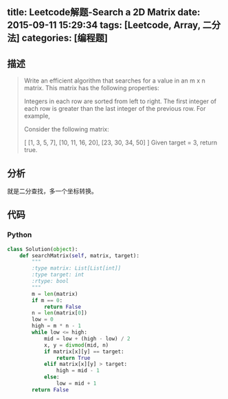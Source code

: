 title: Leetcode解题-Search a 2D Matrix
date: 2015-09-11 15:29:34
tags: [Leetcode, Array, 二分法]
categories: [编程题]
---

## 描述
> Write an efficient algorithm that searches for a value in an m x n matrix. This matrix has the following properties:
>
> Integers in each row are sorted from left to right.
> The first integer of each row is greater than the last integer of the previous row.
> For example,
>
> Consider the following matrix:
>
> [
>   [1,   3,  5,  7],
>   [10, 11, 16, 20],
>   [23, 30, 34, 50]
> ]
> Given target = 3, return true.

## 分析
就是二分查找，多一个坐标转换。

## 代码
### Python
```python
class Solution(object):
    def searchMatrix(self, matrix, target):
        """
        :type matrix: List[List[int]]
        :type target: int
        :rtype: bool
        """
        m = len(matrix)
        if m == 0:
            return False
        n = len(matrix[0])
        low = 0
        high = m * n - 1
        while low <= high:
            mid = low + (high - low) / 2
            x, y = divmod(mid, n)
            if matrix[x][y] == target:
                return True
            elif matrix[x][y] > target:
                high = mid - 1
            else:
                low = mid + 1
        return False
```
